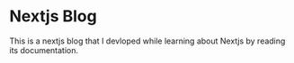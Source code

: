 # Nextjs Blog

This is a nextjs blog that I devloped while learning about Nextjs by reading its documentation.